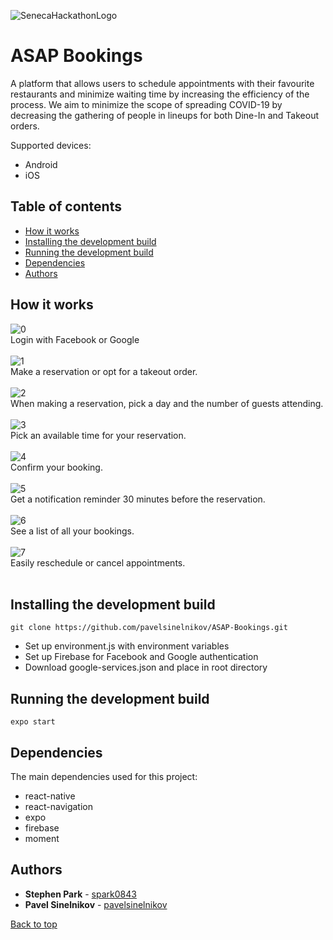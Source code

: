 ![SenecaHackathonLogo](/images/logo.jpg)
# ASAP Bookings
A platform that allows users to schedule appointments with their favourite restaurants and minimize waiting time by increasing the efficiency of the process. We aim to minimize the scope of spreading COVID-19 by decreasing the gathering of people in lineups for both Dine-In and Takeout orders.

Supported devices:
* Android
* iOS

## Table of contents
- [How it works](#how-it-works)
- [Installing the development build](#installing-the-development-build)
- [Running the development build](#running-the-development-build)
- [Dependencies](#dependencies)
- [Authors](#authors)

## How it works
![0](/images/0.png)<br />
Login with Facebook or Google<br /><br />
![1](/images/1.png)<br />
Make a reservation or opt for a takeout order.<br /><br />
![2](/images/2.png)<br />
When making a reservation, pick a day and the number of guests attending.<br /><br />
![3](/images/3.png)<br />
Pick an available time for your reservation.<br /><br />
![4](/images/4.png)<br />
Confirm your booking.<br /><br />
![5](/images/5.png)<br />
Get a notification reminder 30 minutes before the reservation.<br /><br />
![6](/images/6.png)<br />
See a list of all your bookings.<br /><br />
![7](/images/7.png)<br />
Easily reschedule or cancel appointments.<br /><br />

## Installing the development build
```
git clone https://github.com/pavelsinelnikov/ASAP-Bookings.git
```
* Set up environment.js with environment variables
* Set up Firebase for Facebook and Google authentication
* Download google-services.json and place in root directory
## Running the development build
```
expo start
```

## Dependencies
The main dependencies used for this project:
* react-native
* react-navigation
* expo
* firebase
* moment

## Authors
* **Stephen Park** - [spark0843](https://github.com/spark0843)
* **Pavel Sinelnikov** - [pavelsinelnikov](https://github.com/pavelsinelnikov)

[Back to top](#asap-bookings)

